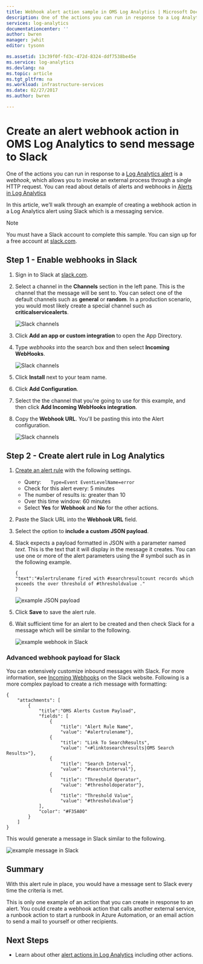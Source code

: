 ```yaml
---
title: Webhook alert action sample in OMS Log Analytics | Microsoft Docs
description: One of the actions you can run in response to a Log Analytics alert is a *webhook*, which allows you to invoke an external process through a single HTTP request. This article walks through an example of creating a webhook action in a Log Analytics alert using Slack.
services: log-analytics
documentationcenter: ''
author: bwren
manager: jwhit
editor: tysonn

ms.assetid: 13c39f0f-fd3c-472d-8324-ddf7538be45e
ms.service: log-analytics
ms.devlang: na
ms.topic: article
ms.tgt_pltfrm: na
ms.workload: infrastructure-services
ms.date: 02/27/2017
ms.author: bwren

---
```


# Create an alert webhook action in OMS Log Analytics to send message to Slack
One of the actions you can run in response to a [Log Analytics alert](log-analytics-alerts.md) is a *webhook*, which allows you to invoke an external process through a single HTTP request.  You can read about details of alerts and webhooks in [Alerts in Log Analytics](log-analytics-alerts.md)

In this article, we’ll walk through an example of creating a webhook action in a Log Analytics alert using Slack which is a messaging service.

> [!NOTE]
> You must have a Slack account to complete this sample.  You can sign up for a free account at [slack.com](http://slack.com).
> 
> 

## Step 1 - Enable webhooks in Slack
1. Sign in to Slack at [slack.com](http://slack.com).
2. Select a channel in the **Channels** section in the left pane.  This is the channel that the message will be sent to.  You can select one of the default channels such as **general** or **random**.  In a production scenario, you would most likely create a special channel such as **criticalservicealerts**. <br>
   
   ![Slack channels](media/log-analytics-alerts-webhooks/oms-webhooks01.png)
3. Click **Add an app or custom integration** to open the App Directory.
4. Type *webhooks* into the search box and then select **Incoming WebHooks**. <br>
   
   ![Slack channels](media/log-analytics-alerts-webhooks/oms-webhooks02.png)
5. Click **Install** next to your team name.
6. Click **Add Configuration**.
7. Select the the channel that you're going to use for this example, and then click **Add Incoming WebHooks integration**.  
8. Copy the **Webhook URL**.  You'll be pasting this into the Alert configuration. <br>
   
    ![Slack channels](media/log-analytics-alerts-webhooks/oms-webhooks05.png)

## Step 2 - Create alert rule in Log Analytics
1. [Create an alert rule](log-analytics-alerts.md) with the following settings.
   * Query: ```    Type=Event EventLevelName=error ```
   * Check for this alert every: 5 minutes
   * The number of results is: greater than 10
   * Over this time window: 60 minutes
   * Select **Yes** for **Webhook** and **No** for the other actions.
2. Paste the Slack URL into the **Webhook URL** field.
3. Select the option to **include a custom JSON payload**.
4. Slack expects a payload formatted in JSON with a parameter named *text*.  This is the text that it will display in the message it creates.  You can use one or more of the alert parameters using the *#* symbol such as in the following example.
   
    ```
    {
    "text":"#alertrulename fired with #searchresultcount records which exceeds the over threshold of #thresholdvalue ."
    }
    ```
   
    ![example JSON payload](media/log-analytics-alerts-webhooks/oms-webhooks07.png)
5. Click **Save** to save the alert rule.
6. Wait sufficient time for an alert to be created and then check Slack for a message which will be similar to the following.
   
   ![example webhook in Slack](media/log-analytics-alerts-webhooks/oms-webhooks08.png)

### Advanced webhook payload for Slack
You can extensively customize inbound messages with Slack. For more information, see [Incoming Webhooks](https://api.slack.com/incoming-webhooks) on the Slack website. Following is a more complex payload to create a rich message with formatting:

    {
        "attachments": [
            {
                "title":"OMS Alerts Custom Payload",
                "fields": [
                    {
                        "title": "Alert Rule Name",
                        "value": "#alertrulename"},
                    {
                        "title": "Link To SearchResults",
                        "value": "<#linktosearchresults|OMS Search Results>"},
                    {
                        "title": "Search Interval",
                        "value": "#searchinterval"},
                    {
                        "title": "Threshold Operator",
                        "value": "#thresholdoperator"},
                    {
                        "title": "Threshold Value",
                        "value": "#thresholdvalue"}
                ],
                "color": "#F35A00"
            }
        ]
    }


This would generate a message in Slack similar to the following.

![example message in Slack](media/log-analytics-alerts-webhooks/oms-webhooks09.png)

## Summary
With this alert rule in place, you would have a message sent to Slack every time the criteria is met.  

This is only one example of an action that you can create in response to an alert.  You could create a webhook action that calls another external service, a runbook action to start a runbook in Azure Automation, or an email action to send a mail to yourself or other recipients.   

## Next Steps
* Learn about other [alert actions in Log Analytics](log-analytics-alerts-actions.md) including other actions.


